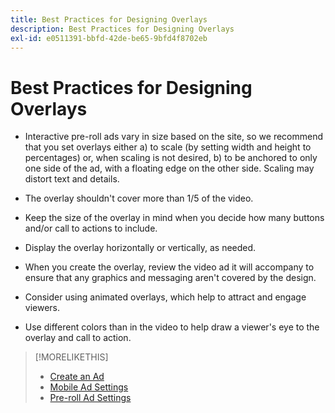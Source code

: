 ```yaml
---
title: Best Practices for Designing Overlays
description: Best Practices for Designing Overlays
exl-id: e0511391-bbfd-42de-be65-9bfd4f8702eb
---
```

# Best Practices for Designing Overlays

* Interactive pre-roll ads vary in size based on the site, so we recommend that you set overlays either a) to scale (by setting width and height to percentages) or, when scaling is not desired, b) to be anchored to only one side of the ad, with a floating edge on the other side. Scaling may distort text and details.

* The overlay shouldn't cover more than 1/5 of the video.

* Keep the size of the overlay in mind when you decide how many buttons and/or call to actions to include.

* Display the overlay horizontally or vertically, as needed.

* When you create the overlay, review the video ad it will accompany to ensure that any graphics and messaging aren't covered by the design.

* Consider using animated overlays, which help to attract and engage viewers.

* Use different colors than in the video to help draw a viewer's eye to the overlay and call to action.

>[!MORELIKETHIS]
>
>* [Create an Ad](ad-create.md)
>* [Mobile Ad Settings](ad-settings-mobile.md)
>* [Pre-roll Ad Settings](ad-settings-pre-roll.md)
